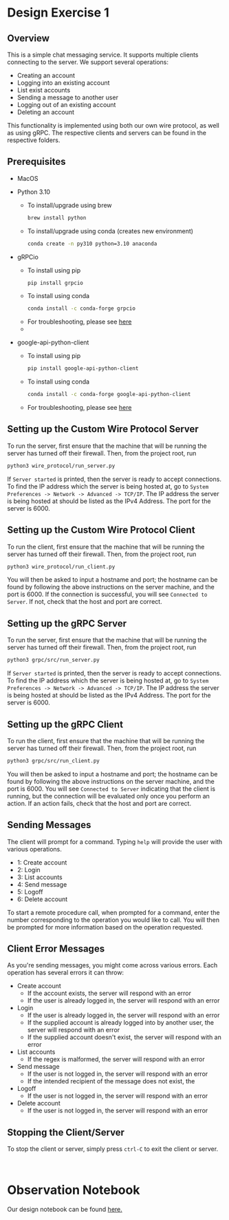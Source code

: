# Design Exercise 1

## Overview
This is a simple chat messaging service. It supports multiple clients connecting to the server. We support several operations:
- Creating an account
- Logging into an existing account
- List exist accounts
- Sending a message to another user
- Logging out of an existing account
- Deleting an account

This functionality is implemented using both our own wire protocol, as well as using gRPC. The respective clients and servers can be found in the respective folders.

## Prerequisites
- MacOS
- Python 3.10
  - To install/upgrade using brew
    ```sh
    brew install python
    ```
  - To install/upgrade using conda (creates new environment)
    ```sh
    conda create -n py310 python=3.10 anaconda
    ```
    
- gRPCio
  - To install using pip
    ```sh
    pip install grpcio
    ```
  - To install using conda
    ```sh
    conda install -c conda-forge grpcio
    ```
  - For troubleshooting, please see [here](https://github.com/grpc/grpc)
  -
- google-api-python-client
  - To install using pip
    ```sh
    pip install google-api-python-client
    ```
  - To install using conda
    ```sh
    conda install -c conda-forge google-api-python-client
    ```
  - For troubleshooting, please see [here](https://github.com/googleapis/google-api-python-client)


## Setting up the Custom Wire Protocol Server
To run the server, first ensure that the machine that will be running the server has turned off their firewall. Then, from the project root, run 
```sh
python3 wire_protocol/run_server.py
```
If ```Server started``` is printed, then the server is ready to accept connections. To find the IP address which the server is being hosted at, go to 
```System Preferences -> Network -> Advanced -> TCP/IP```. The IP address the server is being hosted at should be listed as the IPv4 Address. The port for the server is 6000.

## Setting up the Custom Wire Protocol Client
To run the client, first ensure that the machine that will be running the server has turned off their firewall. Then, from the project root, run 
```sh
python3 wire_protocol/run_client.py
```
You will then be asked to input a hostname and port; the hostname can be found by following the above instructions on the server machine, and the port is 6000. If the connection is successful, you will see ```Connected to Server```. If not, check that the host and port are correct. 


## Setting up the gRPC Server
To run the server, first ensure that the machine that will be running the server has turned off their firewall. Then, from the project root, run 
```sh
python3 grpc/src/run_server.py
```
If ```Server started``` is printed, then the server is ready to accept connections. To find the IP address which the server is being hosted at, go to 
```System Preferences -> Network -> Advanced -> TCP/IP```. The IP address the server is being hosted at should be listed as the IPv4 Address. The port for the server is 6000.

## Setting up the gRPC Client
To run the client, first ensure that the machine that will be running the server has turned off their firewall. Then, from the project root, run 
```sh
python3 grpc/src/run_client.py
```
You will then be asked to input a hostname and port; the hostname can be found by following the above instructions on the server machine, and the port is 6000. You will see ```Connected to Server``` indicating that the client is running, but the connection will be evaluated only once you perform an action. If an action fails, check that the host and port are correct. 

## Sending Messages
The client will prompt for a command. Typing ```help``` will provide the user with various operations.
- 1: Create account 
- 2: Login 
- 3: List accounts 
- 4: Send message 
- 5: Logoff 
- 6: Delete account

To start a remote procedure call, when prompted for a command, enter the number corresponding to the operation you would like to call. You will then be prompted for more information based on the operation requested.

## Client Error Messages
As you're sending messages, you might come across various errors. Each operation has several errors it can throw:
- Create account
  - If the account exists, the server will respond with an error
  - If the user is already logged in, the server will respond with an error
- Login 
  - If the user is already logged in, the server will respond with an error
  - If the supplied account is already logged into by another user, the server will respond with an error
  - If the supplied account doesn't exist, the server will respond with an error
- List accounts 
  - If the regex is malformed, the server will respond with an error
- Send message 
  - If the user is not logged in, the server will respond with an error
  - If the intended recipient of the message does not exist, the 
- Logoff 
  - If the user is not logged in, the server will respond with an error
- Delete account
  - If the user is not logged in, the server will respond with an error

## Stopping the Client/Server
To stop the client or server, simply press ```ctrl-C``` to exit the client or server. 

<br>

# Observation Notebook

Our design notebook can be found [here.](https://docs.google.com/document/d/15CyFpaxay_N3F3A61CjtC8cH6-_OazAiEMFcwTseMVU/edit?usp=sharing)
